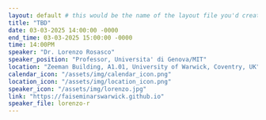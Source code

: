 ```yaml
---
layout: default # this would be the name of the layout file you'd create for events
title: "TBD"
date: 03-03-2025 14:00:00 -0000
end_time: 03-03-2025 15:00:00 -0000
time: 14:00PM
speaker: "Dr. Lorenzo Rosasco"
speaker_position: "Professor, Universita' di Genova/MIT"
location: "Zeeman Building, A1.01, University of Warwick, Coventry, UK"
calendar_icon: "/assets/img/calendar_icon.png"
location_icon: "/assets/img/location_icon.png"
speaker_icon: "/assets/img/lorenzo.jpg"
link: "https://faiseminarswarwick.github.io"
speaker_file: lorenzo-r
---
```


